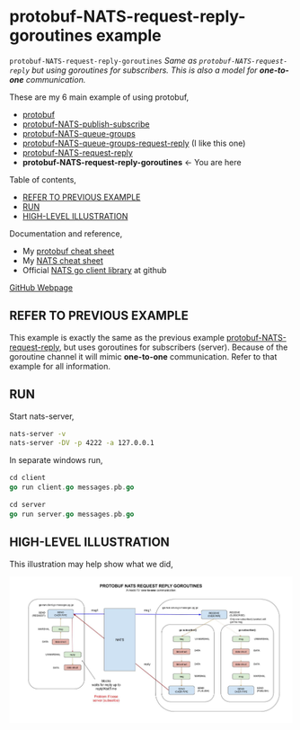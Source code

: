 # protobuf-NATS-request-reply-goroutines example

`protobuf-NATS-request-reply-goroutines` _Same as `protobuf-NATS-request-reply`
but using goroutines for subscribers.
This is also a model for **one-to-one** communication._

These are my 6 main example of using protobuf,

* [protobuf](https://github.com/JeffDeCola/my-go-examples/tree/master/messaging/protobuf)
* [protobuf-NATS-publish-subscribe](https://github.com/JeffDeCola/my-go-examples/tree/master/messaging/protobuf-NATS-publish-subscribe)
* [protobuf-NATS-queue-groups](https://github.com/JeffDeCola/my-go-examples/tree/master/messaging/protobuf-NATS-queue-groups)
* [protobuf-NATS-queue-groups-request-reply](https://github.com/JeffDeCola/my-go-examples/tree/master/messaging/protobuf-NATS-queue-groups-request-reply)
  (I like this one)
* [protobuf-NATS-request-reply](https://github.com/JeffDeCola/my-go-examples/tree/master/messaging/protobuf-NATS-request-reply)
* **protobuf-NATS-request-reply-goroutines** <- You are here

Table of contents,

* [REFER TO PREVIOUS EXAMPLE](https://github.com/JeffDeCola/my-go-examples/tree/master/messaging/protobuf-NATS-request-reply-goroutines#refer-to-previous-example)
* [RUN](https://github.com/JeffDeCola/my-go-examples/tree/master/messaging/protobuf-NATS-request-reply-goroutines#run)
* [HIGH-LEVEL ILLUSTRATION](https://github.com/JeffDeCola/my-go-examples/tree/master/messaging/protobuf-NATS-request-reply-goroutines#high-level-illustration)

Documentation and reference,

* My [protobuf cheat sheet](https://github.com/JeffDeCola/my-cheat-sheets/tree/master/software/development/software-architectures/messaging/protobuf-cheat-sheet)
* My [NATS cheat sheet](https://github.com/JeffDeCola/my-cheat-sheets/tree/master/software/development/software-architectures/messaging/NATS-cheat-sheet)
* Official [NATS go client library](https://github.com/nats-io/nats.go)
  at github

[GitHub Webpage](https://jeffdecola.github.io/my-go-examples/)

## REFER TO PREVIOUS EXAMPLE

This example is exactly the same as the previous example
[protobuf-NATS-request-reply](https://github.com/JeffDeCola/my-go-examples/tree/master/messaging/protobuf-NATS-request-reply),
but uses goroutines for subscribers (server).
Because of the goroutine channel it will mimic
**one-to-one** communication.
Refer to that example for all information.

## RUN

Start nats-server,

```bash
nats-server -v
nats-server -DV -p 4222 -a 127.0.0.1
```

In separate windows run,

```go
cd client
go run client.go messages.pb.go
```

```go
cd server
go run server.go messages.pb.go
```

## HIGH-LEVEL ILLUSTRATION

This illustration may help show what we did,

![IMAGE - protobuf-NATS-request-reply-goroutines - IMAGE](../../docs/pics/protobuf-NATS-request-reply-goroutines.jpg)
